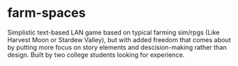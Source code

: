 # farm-spaces
Simplistic text-based LAN game based on typical farming sim/rpgs (Like Harvest Moon or Stardew Valley), but with added freedom that comes about by putting more focus on story elements and descision-making rather than design. Built by two college students looking for experience. 
